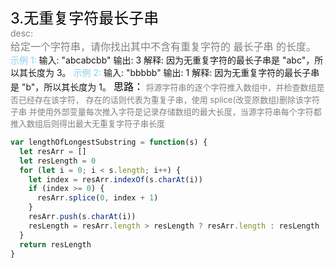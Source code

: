 <font color=black size=5>3.无重复字符最长子串<br></font>
<font color=gray>desc:<br></font>
<font color=gray size=3>
给定一个字符串，请你找出其中不含有重复字符的 最长子串 的长度。
</font>
<font color=skyblue>示例 1:</font>
<font >
输入: "abcabcbb"
输出: 3
解释: 因为无重复字符的最长子串是 "abc"，所以其长度为 3。
</font>
<font color=skyblue>示例 2:</font>
<font background=gray>
输入: "bbbbb"
输出: 1
解释: 因为无重复字符的最长子串是 "b"，所以其长度为 1。
</font>
<font color=black size=3>
思路：</font><font color=gray size=2>
将源字符串的逐个字符推入数组中，并检查数组是否已经存在该字符，
存在的话则代表为重复子串，使用 splice(改变原数组)删除该字符子串
并使用外部变量每次推入字符是记录存储数组的最大长度，当源字符串每个字符都推入数组后则得出最大无重复字符子串长度
</font>

```javascript
var lengthOfLongestSubstring = function(s) {
  let resArr = []
  let resLength = 0
  for (let i = 0; i < s.length; i++) {
    let index = resArr.indexOf(s.charAt(i))
    if (index >= 0) {
      resArr.splice(0, index + 1)
    }
    resArr.push(s.charAt(i))
    resLength = resArr.length > resLength ? resArr.length : resLength
  }
  return resLength
}
```
